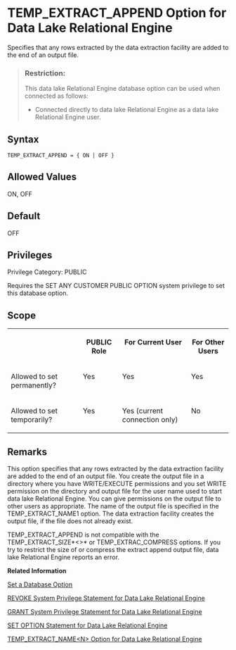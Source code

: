 <!-- loioa65b43e184f21015a50fca8217c1fe45 -->

# TEMP\_EXTRACT\_APPEND Option for Data Lake Relational Engine

Specifies that any rows extracted by the data extraction facility are added to the end of an output file.



> ### Restriction:  
> This data lake Relational Engine database option can be used when connected as follows:
> 
> -   Connected directly to data lake Relational Engine as a data lake Relational Engine user.



<a name="loioa65b43e184f21015a50fca8217c1fe45__section_qkq_jqh_mrb"/>

## Syntax

```
TEMP_EXTRACT_APPEND = { ON | OFF }
```



<a name="loioa65b43e184f21015a50fca8217c1fe45__iq_refso_983"/>

## Allowed Values

ON, OFF



<a name="loioa65b43e184f21015a50fca8217c1fe45__iq_refso_984"/>

## Default

OFF



<a name="loioa65b43e184f21015a50fca8217c1fe45__section_k3c_gxb_3qb"/>

## Privileges

Privilege Category: PUBLIC

Requires the SET ANY CUSTOMER PUBLIC OPTION system privilege to set this database option.



<a name="loioa65b43e184f21015a50fca8217c1fe45__iq_refso_985"/>

## Scope


<table>
<tr>
<th valign="top">

 



</th>
<th valign="top">

PUBLIC Role



</th>
<th valign="top">

For Current User



</th>
<th valign="top">

For Other Users



</th>
</tr>
<tr>
<td valign="top">

Allowed to set permanently?



</td>
<td valign="top">

Yes



</td>
<td valign="top">

Yes



</td>
<td valign="top">

Yes



</td>
</tr>
<tr>
<td valign="top">

Allowed to set temporarily?



</td>
<td valign="top">

Yes



</td>
<td valign="top">

Yes \(current connection only\)



</td>
<td valign="top">

No



</td>
</tr>
</table>



<a name="loioa65b43e184f21015a50fca8217c1fe45__iq_refso_986"/>

## Remarks

This option specifies that any rows extracted by the data extraction facility are added to the end of an output file. You create the output file in a directory where you have WRITE/EXECUTE permissions and you set WRITE permission on the directory and output file for the user name used to start data lake Relational Engine. You can give permissions on the output file to other users as appropriate. The name of the output file is specified in the TEMP\_EXTRACT\_NAME1 option. The data extraction facility creates the output file, if the file does not already exist.

TEMP\_EXTRACT\_APPEND is not compatible with the TEMP\_EXTRACT\_SIZE*<\>* or TEMP\_EXTRAC\_COMPRESS options. If you try to restrict the size of or compress the extract append output file, data lake Relational Engine reports an error.

**Related Information**  


[Set a Database Option](set-a-database-option-0dcb893.md "You set options with the SET OPTION statement.")

[REVOKE System Privilege Statement for Data Lake Relational Engine](../080-sql-statements/revoke-system-privilege-statement-for-data-lake-relational-engine-a3eadda.md "Removes specific system privileges from specific users and the right to administer the privilege.")

[GRANT System Privilege Statement for Data Lake Relational Engine](../080-sql-statements/grant-system-privilege-statement-for-data-lake-relational-engine-a3dfcb0.md "Grants specific system privileges to users or roles, with or without administrative rights.")

[SET OPTION Statement for Data Lake Relational Engine](../080-sql-statements/set-option-statement-for-data-lake-relational-engine-a625da7.md "Changes options that affect the behavior of the database and its compatibility with Transact-SQL. Setting the value of an option can change the behavior for all users or an individual user, in either a temporary or permanent scope.")

[TEMP\_EXTRACT\_NAME<N\> Option for Data Lake Relational Engine](temp-extract-name-n-option-for-data-lake-relational-engine-a65dd19.md "Specifies the data lake Filescontainer object file name, or theAzure block blob name, or the Amazon S3 bucket object name you’re extracting to. You must specify the name when extracting data from data lake Relational Engine to cloud storage.")

